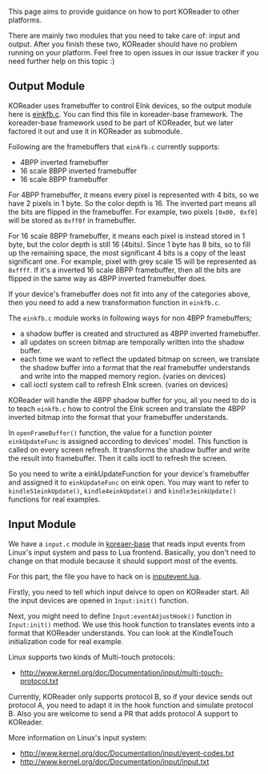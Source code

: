 This page aims to provide guidance on how to port KOReader to other platforms.

There are mainly two modules that you need to take care of: input and output.
After you finish these two, KOReader should have no problem running on your
platform. Feel free to open issues in our issue tracker if you need further help on this topic :)


## Output Module

KOReader uses framebuffer to control EInk devices, so the output module here is
[einkfb.c][einkfb-c]. You can find this file in koreader-base framework. The
koreader-base framework used to be part of KOReader, but we later factored it
out and use it in KOReader as submodule.

Following are the framebuffers that `einkfb.c` currently supports:
  * 4BPP inverted framebuffer
  * 16 scale 8BPP inverted framebuffer
  * 16 scale 8BPP framebuffer

For 4BPP framebuffer, it means every pixel is represented with 4 bits, so we
have 2 pixels in 1 byte. So the color depth is 16. The inverted part means all
the bits are flipped in the framebuffer. For example, two pixels `[0x00, 0xf0]`
will be stored as `0xff0f` in framebuffer.

For 16 scale 8BPP framebuffer, it means each pixel is instead stored in 1 byte,
but the color depth is still 16 (4bits). Since 1 byte has 8 bits, so to fill
up the remaining space, the most significant 4 bits is a copy of the least
significant one. For example, pixel with grey scale 15 will be represented as
`0xffff`. If it's a inverted 16 scale 8BPP framebuffer, then all the bits are
flipped in the same way as 4BPP inverted framebuffer does.

If your device's framebuffer does not fit into any of the categories above,
then you need to add a new transformation function in `einkfb.c`.

The `einkfb.c` module works in following ways for non 4BPP framebuffers;
  * a shadow buffer is created and structured as 4BPP inverted framebuffer.
  * all updates on screen bitmap are temporally written into the shadow buffer.
  * each time we want to reflect the updated bitmap on screen, we translate
    the shadow buffer into a format that the real framebuffer understands and
    write into the mapped memory region. (varies on devices)
  * call ioctl system call to refresh EInk screen. (varies on devices)

KOReader will handle the 4BPP shadow buffer for you, all you need to do is to
teach `einkfb.c` how to control the EInk screen and translate the 4BPP inverted
bitmap into the format that your framebuffer understands.

In `openFrameBuffer()` function, the value for a function pointer
`einkUpdateFunc` is assigned according to devices' model. This function is
called on every screen refresh. It transforms the shadow buffer and write the
result into framebuffer. Then it calls ioctl to refresh the screen.

So you need to write a einkUpdateFunction for your device's framebuffer and
assigned it to `einkUpdateFunc` on eink open. You may want to refer to
`kindle51einkUpdate()`, `kindle4einkUpdate()` and `kindle3einkUpdate()`
functions for real examples.



## Input Module

We have a `input.c` module in [koreaer-base][kb-framework] that reads input
events from Linux's input system and pass to Lua frontend. Basically, you don't
need to change on that module because it should support most of the events.

For this part, the file you have to hack on is [inputevent.lua][inputev].

Firstly, you need to tell which input deivce to open on KOReader start. All the
input devices are opened in `Input:init()` function.

Next, you might need to define `Input:eventAdjustHook()` function in
`Input:init()` method. We use this hook function to translates events into a
format that KOReader understands. You can look at the KindleTouch initialization code for real example.

Linux supports two kinds of Multi-touch protocols:
 * http://www.kernel.org/doc/Documentation/input/multi-touch-protocol.txt

Currently, KOReader only supports protocol B, so if your device sends out
protocol A, you need to adapt it in the hook function and simulate protocol B.
Also you are welcome to send a PR that adds protocol A support to KOReader.

More information on Linux's input system:
 * http://www.kernel.org/doc/Documentation/input/event-codes.txt
 * http://www.kernel.org/doc/Documentation/input/input.txt



[einkfb-c]:https://github.com/koreader/koreader-base/blob/master/einkfb.c
[kb-framework]:https://github.com/koreader/koreader-base
[inputev]:https://github.com/koreader/koreader/blob/master/frontend/ui/inputevent.lua

